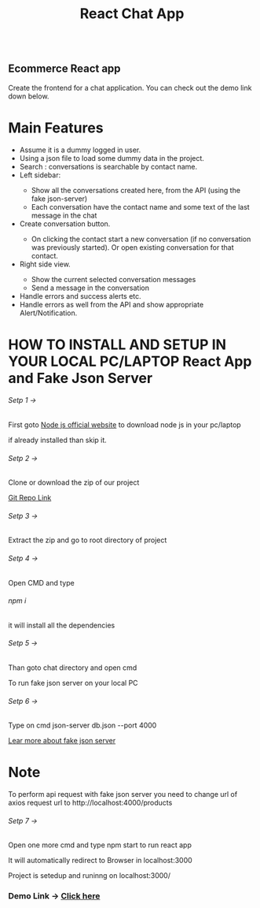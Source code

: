 <h1 align="center">React Chat App</h1> <br/><br/>

## Ecommerce React app
<p>Create the frontend for a chat application. You can check out the demo link down below.</p>


# Main Features
<ul>
    <li>Assume it is a dummy logged in user.</li>
    <li>Using a json file to load some dummy data in the project.</li>
    <li>Search : conversations is searchable by contact name.</li>
    <li>Left sidebar:</li>
    <ul>
        <li>Show all the conversations created here, from the API (using the fake json-server) </li>
        <li>Each conversation have the contact name and some text of the last message in the chat</li>
    </ul>
    <li>Create conversation button.</li>
    <ul>
        <li>On clicking the contact start a new conversation (if no conversation was previously started). Or open existing conversation for that contact.</li>
    </ul>
    <li>Right side view.</li>
    <ul>
        <li>Show the current selected conversation messages</li>
        <li>Send a message in the conversation</li>
    </ul>
    <li>Handle errors and success alerts etc.</li>
    <li>Handle errors as well from the API and show appropriate Alert/Notification.</li>
</ul>


# HOW TO INSTALL AND SETUP IN YOUR LOCAL PC/LAPTOP React App and Fake Json Server

<h6>Setp 1 -></h6> <p>First goto <a href="https://nodejs.org/en">Node js official website</a> to download node js in your pc/laptop</p>
</h6><p>if already installed than skip it.</p>

<h6>Setp 2 -></h6><p>Clone or download the zip of our project</p>
<a href="https://github.com/Karimansari4/reactChatApp.git">Git Repo Link</a>

<h6>Setp 3 -></h6><p>Extract the zip and go to root directory of project</p>

<h6>Setp 4 -></h6><p>Open CMD and type <h6>npm i</h6> it will install all the dependencies</p>

<h6>Setp 5 -></h6><p>Than goto chat directory and open cmd</p>

<p>To run fake json server on your local PC</p>
<h6>Setp 6 -></h6><p>Type on cmd json-server db.json --port 4000</p>
<a href="https://www.npmjs.com/package/json-server">Lear more about fake json server</a>

# Note
<p>To perform api request with fake json server you need to change url of axios request url to http://localhost:4000/products</p>

<h6>Setp 7 -></h6><p>Open one more cmd and type npm start to run react app</p>

<p>It will automatically redirect to Browser in localhost:3000</p>

<p>Project is setedup and runinng on localhost:3000/</p>

<h3>Demo Link -> <a href="https://6497de07f4f57452d09b5a21--musical-salmiakki-e66fd5.netlify.app/" target="blank">Click here</a></h3>